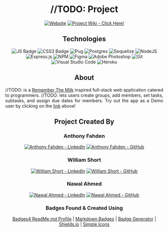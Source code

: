 <div align="center">
 
# //TODO: Project
  
[![Website](https://img.shields.io/website?down_message=Offline%20%3A%28&label=App%20is&logo=heroku&style=for-the-badge&up_color=%233bad0e&up_message=Online.%20Click%20Here%21&url=https%3A%2F%2Faa-todo.herokuapp.com%2F)](https://aa-todo.herokuapp.com/)
[![Project Wiki - Click Here!](https://img.shields.io/static/v1?label=Project+Wiki&message=Click+Here!&color=%23CFD8DC&style=for-the-badge&logo=GitHub&logoColor=white)](https://github.com/juniporous/TODO-Project/wiki)
  
## Technologies  

![JS Badge](https://img.shields.io/badge/JavaScript-F7DF1E?style=for-the-badge&logo=javascript&logoColor=black)
![CSS3 Badge](https://img.shields.io/badge/CSS3-1572B6?style=for-the-badge&logo=css3&logoColor=white)
![Pug](https://img.shields.io/badge/Pug-E3C29B?style=for-the-badge&logo=pug&logoColor=black)
![Postgres](https://img.shields.io/badge/postgres-%23316192.svg?style=for-the-badge&logo=postgresql&logoColor=white)
![Sequelize](https://img.shields.io/static/v1?label=&message=Sequelize&color=%232F406A&style=for-the-badge&logo=Sequelize&logoColor=%2303AFEF)
![NodeJS](https://img.shields.io/badge/node.js-6DA55F?style=for-the-badge&logo=node.js&logoColor=white)
![Express.js](https://img.shields.io/badge/express.js-%23404d59.svg?style=for-the-badge&logo=express&logoColor=%2361DAFB)
![NPM](https://img.shields.io/badge/npm-CB3837?style=for-the-badge&logo=npm&logoColor=white)
![Figma](https://img.shields.io/badge/Figma-F24E1E?style=for-the-badge&logo=figma&logoColor=white)
![Adobe Photoshop](https://img.shields.io/badge/Adobe%20Photoshop-31A8FF?style=for-the-badge&logo=Adobe%20Photoshop&logoColor=black)
![Git](https://img.shields.io/badge/git-%23F05033.svg?style=for-the-badge&logo=git&logoColor=white)
![Visual Studio Code](https://img.shields.io/badge/Visual%20Studio%20Code-0078d7.svg?style=for-the-badge&logo=visual-studio-code&logoColor=white)
![Heroku](https://img.shields.io/badge/heroku-%23430098.svg?style=for-the-badge&logo=heroku&logoColor=white)

</div>

<div align="center">

## About
 
<div>

<div align="justify">

//TODO: is a [Remember The Milk](https://www.rememberthemilk.com/) inspired full-stack web application catered to programmers. //TODO: lets users create groups, add members, set tasks, subtasks, and assign due dates for members. Try out the app as a Demo user by clicking on the [link](https://aa-todo.herokuapp.com/) above!
 
<div>

<div align="center">
  
## Project Created By
  
### Anthony Fahden

[![Anthony Fahden - LinkedIn](https://img.shields.io/static/v1?label=Anthony+Fahden&message=LinkedIn&color=%230077B5&style=for-the-badge&logo=LinkedIn&logoColor=white)](https://www.linkedin.com/in/anthony-fahden-a9251260/) [![Anthony Fahden - GitHub](https://img.shields.io/static/v1?label=Anthony+Fahden&message=GitHub&color=%23161B22&style=for-the-badge&logo=GitHub&logoColor=white)](https://github.com/juniporous)

### William Short
  
[![William Short - LinkedIn](https://img.shields.io/static/v1?label=William+Short&message=LinkedIn&color=%230077B5&style=for-the-badge&logo=LinkedIn&logoColor=white)](https://www.linkedin.com/in/will-s-231740126/) [![William Short - GitHub](https://img.shields.io/static/v1?label=William+Short&message=GitHub&color=%23161B22&style=for-the-badge&logo=GitHub&logoColor=white)](https://github.com/will-short)
  
### Nawal Ahmed

[![Nawal Ahmed - LinkedIn](https://img.shields.io/static/v1?label=Nawal+Ahmed&message=LinkedIn&color=%230077B5&style=for-the-badge&logo=LinkedIn&logoColor=white)](https://www.linkedin.com/in/nawaljahmed/) [![Nawal Ahmed - GitHub](https://img.shields.io/static/v1?label=Nawal+Ahmed&message=GitHub&color=%23161B22&style=for-the-badge&logo=GitHub&logoColor=white)](https://github.com/nawaljahmed)

<div>

<div align="center">

### Badges Found & Created Using
[Badges4 ReadMe.md Profile](https://github.com/alexandresanlim/Badges4-README.md-Profile) | [Markdown Badges](https://github.com/Ileriayo/markdown-badges) | [Badge Generator](https://michaelcurrin.github.io/badge-generator/#/generic) | [Shields.io](https://shields.io/) | [Simple Icons](https://simpleicons.org/)
  
<div>
